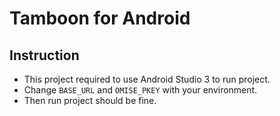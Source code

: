 # Tamboon for Android

## Instruction 

- This project required to use Android Studio 3 to run project.
- Change ```BASE_URL``` and ```OMISE_PKEY``` with your environment.
- Then run project should be fine.

